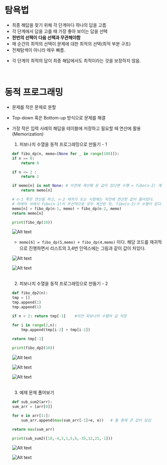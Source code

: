 # 탐욕법
- 최종 해답을 찾기 위해 각 단계마다 하나의 답을 고름
- 각 단계에서 답을 고를 때 가장 좋아 보이는 답을 선택
- **한번의 선택이 다음 선택과 무관해야함**
- 매 순간의 최적의 선택이 문제에 대한 최적의 선택(최적 부분 구조)
- 전체탐색이 아니라 매우 빠름.

* 각 단계의 최적의 답이 최종 해답에서도 최적이라는 것을 보장하지 않음.

<br>

# 동적 프로그래밍
- 문제를 작은 문제로 분할
- Top-down 혹은 Bottom-up 방식으로 문제를 해결
- 가장 작은 입력 사례의 해답을 테이블에 저장하고 필요할 때 연산에 활용(Memorization)


    1. 피보나치 수열을 동적 프로그래밍으로 만들기 - 1

    ```python
    def fibo_dp(n, memo=[None for _ in range(100)]):
    if n == 0:
        return 0
    
    if n <= 2 :
        return 1
    
    if memo[n] is not None: # 이전에 계산해 둔 값이 있다면 수행 = fibo(n-2) 계산 시 사용됨.
        return memo[n]
    
    # n-1 쪽은 연산을 하고, n-2 재귀가 도는 시점에는 직전에 연산한 값이 들어있다.
    # 아래의 식에서 fibo(n-1)이 우선적으로 모두 계산된 뒤, fibo(n-2)가 수행이 된다.
    memo[n] = fibo_dp(n-1, memo) + fibo_dp(n-2, memo) 
    return memo[n]
    
    print(fibo_dp(10))
    ```

    ![Alt text](image-1.png)
    
    - `memo[6] = fibo_dp(5,memo) + fibo_dp(4,memo)` 이다. 해당 코드를 재귀적으로 진행하면서 리스트의 3,4번 인덱스에는 그림과 같이 값이 차있다.

    ![Alt text](image-2.png)

    ![Alt text](image-3.png)

    <br>

    2. 피보나치 수열을 동적 프로그래밍으로 만들기 - 2

    ```python
    def fibo_dp2(n):
    tmp = []
    tmp.append(1)
    tmp.append(1)
    
    if n < 2: return tmp[-1]    #이전 피보나치 수열의 값 저장
    
    for i in range(2,n):
        tmp.append(tmp[i-2] + tmp[i-1])
        
    return tmp[-1]

    print(fibo_dp2(10))
    ```

    ![Alt text](image-4.png)

    ![Alt text](image-5.png)

    ![Alt text](image-6.png)

    <br>

    3. 예제 문제 풀어보기
    ```python
    def sub_sum2(arr):
    sum_arr = [arr[0]]
    
    for e in arr[1:]:
        sum_arr.append(max(sum_arr[-1]+e, e))   # 둘 중에 큰 값이 담김
    
    return max(sum_arr)
    
    print(sub_sum2([10,-4,3,1,5,6,-35,12,21,-1]))
    ```

    ![Alt text](image-7.png)

    ![Alt text](image-8.png)

    <br>
